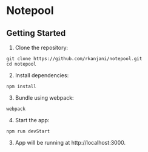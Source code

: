 # Notepool

## Getting Started
1. Clone the repository:
```
git clone https://github.com/rkanjani/notepool.git
cd notepool
```
2. Install dependencies:
```
npm install
```
3. Bundle using webpack:
```
webpack
```
4. Start the app:
```
npm run devStart
```
3. App will be running at http://localhost:3000.
